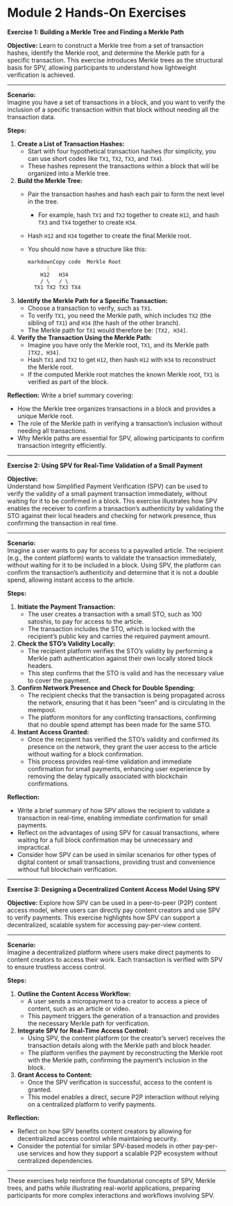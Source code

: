 # Module 2 Hands-On Exercises

**Exercise 1: Building a Merkle Tree and Finding a Merkle Path**

**Objective:** Learn to construct a Merkle tree from a set of transaction hashes, identify the Merkle root, and determine the Merkle path for a specific transaction. This exercise introduces Merkle trees as the structural basis for SPV, allowing participants to understand how lightweight verification is achieved.

***

**Scenario:**\
Imagine you have a set of transactions in a block, and you want to verify the inclusion of a specific transaction within that block without needing all the transaction data.

**Steps:**

1. **Create a List of Transaction Hashes:**
   * Start with four hypothetical transaction hashes (for simplicity, you can use short codes like `TX1`, `TX2`, `TX3`, and `TX4`).
   * These hashes represent the transactions within a block that will be organized into a Merkle tree.
2. **Build the Merkle Tree:**
   * Pair the transaction hashes and hash each pair to form the next level in the tree.
     * For example, hash `TX1` and `TX2` together to create `H12`, and hash `TX3` and `TX4` together to create `H34`.
   * Hash `H12` and `H34` together to create the final Merkle root.
   *   You should now have a structure like this:

       ```markdown
       markdownCopy code  Merkle Root
             |
           H12   H34
           / \   / \
         TX1 TX2 TX3 TX4
       ```
3. **Identify the Merkle Path for a Specific Transaction:**
   * Choose a transaction to verify, such as `TX1`.
   * To verify `TX1`, you need the Merkle path, which includes `TX2` (the sibling of `TX1`) and `H34` (the hash of the other branch).
   * The Merkle path for `TX1` would therefore be: `[TX2, H34]`.
4. **Verify the Transaction Using the Merkle Path:**
   * Imagine you have only the Merkle root, `TX1`, and its Merkle path `[TX2, H34]`.
   * Hash `TX1` and `TX2` to get `H12`, then hash `H12` with `H34` to reconstruct the Merkle root.
   * If the computed Merkle root matches the known Merkle root, `TX1` is verified as part of the block.

**Reflection:** Write a brief summary covering:

* How the Merkle tree organizes transactions in a block and provides a unique Merkle root.
* The role of the Merkle path in verifying a transaction’s inclusion without needing all transactions.
* Why Merkle paths are essential for SPV, allowing participants to confirm transaction integrity efficiently.

***

**Exercise 2: Using SPV for Real-Time Validation of a Small Payment**

**Objective:**\
Understand how Simplified Payment Verification (SPV) can be used to verify the validity of a small payment transaction immediately, without waiting for it to be confirmed in a block. This exercise illustrates how SPV enables the receiver to confirm a transaction’s authenticity by validating the STO against their local headers and checking for network presence, thus confirming the transaction in real time.

***

**Scenario:**\
Imagine a user wants to pay for access to a paywalled article. The recipient (e.g., the content platform) wants to validate the transaction immediately, without waiting for it to be included in a block. Using SPV, the platform can confirm the transaction’s authenticity and determine that it is not a double spend, allowing instant access to the article.

**Steps:**

1. **Initiate the Payment Transaction:**
   * The user creates a transaction with a small STO, such as 100 satoshis, to pay for access to the article.
   * The transaction includes the STO, which is locked with the recipient’s public key and carries the required payment amount.
2. **Check the STO’s Validity Locally:**
   * The recipient platform verifies the STO’s validity by performing a Merkle path authentication against their own locally stored block headers.
   * This step confirms that the STO is valid and has the necessary value to cover the payment.
3. **Confirm Network Presence and Check for Double Spending:**
   * The recipient checks that the transaction is being propagated across the network, ensuring that it has been “seen” and is circulating in the mempool.
   * The platform monitors for any conflicting transactions, confirming that no double spend attempt has been made for the same STO.
4. **Instant Access Granted:**
   * Once the recipient has verified the STO’s validity and confirmed its presence on the network, they grant the user access to the article without waiting for a block confirmation.
   * This process provides real-time validation and immediate confirmation for small payments, enhancing user experience by removing the delay typically associated with blockchain confirmations.

**Reflection:**

* Write a brief summary of how SPV allows the recipient to validate a transaction in real-time, enabling immediate confirmation for small payments.
* Reflect on the advantages of using SPV for casual transactions, where waiting for a full block confirmation may be unnecessary and impractical.
* Consider how SPV can be used in similar scenarios for other types of digital content or small transactions, providing trust and convenience without full blockchain verification.

***

**Exercise 3: Designing a Decentralized Content Access Model Using SPV**

**Objective:** Explore how SPV can be used in a peer-to-peer (P2P) content access model, where users can directly pay content creators and use SPV to verify payments. This exercise highlights how SPV can support a decentralized, scalable system for accessing pay-per-view content.

***

**Scenario:**\
Imagine a decentralized platform where users make direct payments to content creators to access their work. Each transaction is verified with SPV to ensure trustless access control.

**Steps:**

1. **Outline the Content Access Workflow:**
   * A user sends a micropayment to a creator to access a piece of content, such as an article or video.
   * This payment triggers the generation of a transaction and provides the necessary Merkle path for verification.
2. **Integrate SPV for Real-Time Access Control:**
   * Using SPV, the content platform (or the creator’s server) receives the transaction details along with the Merkle path and block header.
   * The platform verifies the payment by reconstructing the Merkle root with the Merkle path, confirming the payment’s inclusion in the block.
3. **Grant Access to Content:**
   * Once the SPV verification is successful, access to the content is granted.
   * This model enables a direct, secure P2P interaction without relying on a centralized platform to verify payments.

**Reflection:**

* Reflect on how SPV benefits content creators by allowing for decentralized access control while maintaining security.
* Consider the potential for similar SPV-based models in other pay-per-use services and how they support a scalable P2P ecosystem without centralized dependencies.

***

These exercises help reinforce the foundational concepts of SPV, Merkle trees, and paths while illustrating real-world applications, preparing participants for more complex interactions and workflows involving SPV.
